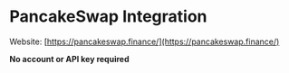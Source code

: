 # PancakeSwap Integration

Website: [https://pancakeswap.finance/](https://pancakeswap.finance/)

**No account or API key required**